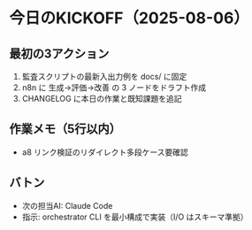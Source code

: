 # 今日のKICKOFF（2025-08-06）
## 最初の3アクション
1. 監査スクリプトの最新入出力例を docs/ に固定
2. n8n に 生成→評価→改善 の 3 ノードをドラフト作成
3. CHANGELOG に本日の作業と既知課題を追記

## 作業メモ（5行以内）
- a8 リンク検証のリダイレクト多段ケース要確認

## バトン
- 次の担当AI: Claude Code
- 指示: orchestrator CLI を最小構成で実装（I/O はスキーマ準拠）